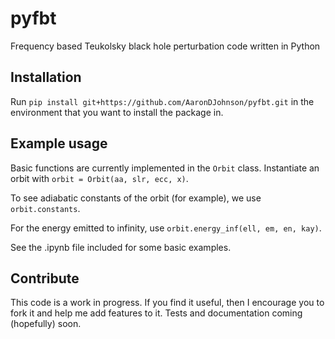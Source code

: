 # pyfbt
 Frequency based Teukolsky black hole perturbation code written in Python


## Installation
 Run `pip install git+https://github.com/AaronDJohnson/pyfbt.git` in the environment that you want to install the package in.

## Example usage
 Basic functions are currently implemented in the `Orbit` class. Instantiate an orbit with `orbit = Orbit(aa, slr, ecc, x)`.

 To see adiabatic constants of the orbit (for example), we use
 `orbit.constants`.

 For the energy emitted to infinity, use `orbit.energy_inf(ell, em, en, kay)`.

 See the .ipynb file included for some basic examples.

## Contribute
 This code is a work in progress. If you find it useful, then I encourage you to fork it and help me add features to it. Tests and documentation coming (hopefully) soon.